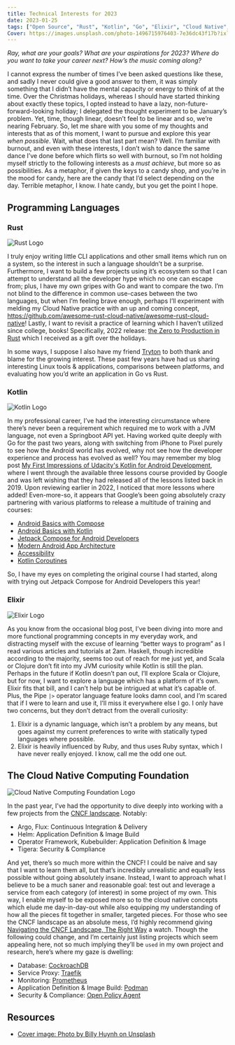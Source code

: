 ```yaml
---
title: Technical Interests for 2023
date: 2023-01-25
tags: ["Open Source", "Rust", "Kotlin", "Go", "Elixir", "Cloud Native", "Cloud"]
Cover: https://images.unsplash.com/photo-1496715976403-7e36dc43f17b?ixlib=rb-4.0.3&ixid=MnwxMjA3fDB8MHxwaG90by1wYWdlfHx8fGVufDB8fHx8
---
```


*Ray, what are your goals? What are your aspirations for 2023? Where do you want
to take your career next? How’s the music coming along?*

I cannot express the number of times I’ve been asked questions like these, and
sadly I never could give a good answer to them, it was simply something that I
didn’t have the mental capacity or energy to think of at the time. Over the
Christmas holidays, whereas I should have started thinking about exactly these
topics, I opted instead to have a lazy, non-future-forward-looking holiday; I
delegated the thought experiment to be January’s problem. Yet, time, though
linear, doesn’t feel to be linear and so, we’re nearing February.  So, let me
share with you some of my thoughts and interests that as of this moment, I want
to pursue and explore this year *when possible*. Wait, what does that last part
mean? Well. I’m familiar with burnout, and even with these interests, I don’t
wish to dance the same dance I’ve done before which flirts so well with burnout,
so I’m not holding myself strictly to the following interests as a *must
achieve*, but more so as possibilities. As a metaphor, if given the keys to a
candy shop, and you’re in the mood for candy, here are the candy that I’d select
depending on the day. Terrible metaphor, I know. I hate candy, but you get the
point I hope.

## Programming Languages

### Rust

![Rust Logo](https://www.vectorlogo.zone/logos/rust-lang/rust-lang-ar21.svg)

I truly enjoy writing little CLI applications and other small items which run on
a system, so the interest in such a language shouldn’t be a surprise.
Furthermore, I want to build a few projects using it’s ecosystem so that I can
attempt to understand all the developer hype which no one can escape from; plus,
I have my own gripes with Go and want to compare the two. I’m not blind to the
difference in common use-cases between the two languages, but when I’m feeling
brave enough, perhaps I’ll experiment with melding my Cloud Native practice with
an up and coming concept,
<https://github.com/awesome-rust-cloud-native/awesome-rust-cloud-native>! Lastly,
I want to revisit a practice of learning which I haven’t utilized since college,
books! Specifically, 2022 release: [the Zero to Production in Rust](mazon.ca/)
which I received as a gift over the holidays.

In some ways, I suppose I also have my friend
[Tryton](https://trytonvanmeer.dev/) to both thank and blame for the growing
interest. These past few years have had us sharing interesting Linux tools &
applications, comparisons between platforms, and evaluating how you’d write an
application in Go vs Rust.

### Kotlin

![Kotlin Logo](https://www.vectorlogo.zone/logos/kotlinlang/kotlinlang-ar21.svg)

In my professional career, I’ve had the interesting circumstance where there’s
never been a requirement which required me to work with a JVM language, not even
a Springboot API yet. Having worked quite deeply with Go for the past two years,
along with switching from iPhone to Pixel purely to see how the Android world
has evolved, why not see how the developer experience and process has evolved as
well? You may remember my blog post [My First Impressions of Udacity's Kotlin
for Android
Development](https://raygervais.dev/articles/2019/01/my-first-impressions-of-udacitys-kotlin-for-android-development/),
where I went through the available three lessons course provided by Google and
was left wishing that they had released all of the lessons listed back in 2019.
Upon reviewing earlier in 2022, I noticed that more lessons where added!
Even-more-so, it appears that Google’s been going absolutely crazy partnering
with various platforms to release a multitude of training and courses:

- [Android Basics with
  Compose](https://developer.android.com/courses/android-basics-compose/course)
- [Android Basics with
  Kotlin](https://developer.android.com/courses/android-basics-kotlin/course)
- [Jetpack Compose for Android
  Developers](https://developer.android.com/courses/jetpack-compose/course)
- [Modern Android App
  Architecture](https://developer.android.com/courses/pathways/android-architecture)
- [Accessibility](https://developer.android.com/courses/pathways/make-your-android-app-accessible)
- [Kotlin
  Coroutines](https://developer.android.com/courses/pathways/android-coroutines)

So, I have my eyes on completing the original course I had started, along with
trying out Jetpack Compose for Android Developers this year!

### Elixir

![Elixir
Logo](https://www.vectorlogo.zone/logos/elixir-lang/elixir-lang-ar21.svg)

As you know from the occasional blog post, I’ve been diving into more and more
functional programming concepts in my everyday work, and distracting myself with
the excuse of learning “better ways to program” as I read various articles and
tutorials at 2am. Haskell, though incredible according to the majority, seems
too out of reach for me just yet, and Scala or Clojure don’t fit into my JVM
curiosity while Kotlin is still the plan. Perhaps in the future if Kotlin
doesn’t pan out, I’ll explore Scala or Clojure, but for now, I want to explore a
language which has a platform of it’s own. Elixir fits that bill, and I can’t
help but be intrigued at what it’s capable of. Plus, the Pipe `|>` operator
language feature looks damn cool, and I’m scared that if I were to learn and use
it, I’ll miss it everywhere else I go. I only have two concerns, but they don’t
detract from the overall curiosity:

1. Elixir is a dynamic language, which isn’t a problem by any means, but goes
   against my current preferences to write with statically typed languages where
   possible.
2. Elixir is heavily influenced by Ruby, and thus uses Ruby syntax, which I have
   never really enjoyed. I know, call me the odd one out.

## The Cloud Native Computing Foundation

![Cloud Native Computing Foundation
Logo](https://www.cncf.io/wp-content/uploads/2022/08/cncf-color.svg)

In the past year, I’ve had the opportunity to dive deeply into working with a
few projects from the [CNCF landscape](https://landscape.cncf.io/). Notably:

- Argo, Flux: Continuous Integration & Delivery
- Helm: Application Definition & Image Build
- Operator Framework, Kubebuilder: Application Definition & Image
- Tigera: Security & Compliance

And yet, there’s so much more within the CNCF! I could be naive and say that I
want to learn them all, but that’s incredibly unrealistic and equally less
possible without going absolutely insane.  Instead, I want to approach what I
believe to be a much saner and reasonable goal: test out and leverage a service
from each category (of interest) in some project of my own. This way, I enable
myself to be exposed more so to the cloud native concepts which elude me
day-in-day-out while also equipping my understanding of how all the pieces fit
together in smaller, targeted pieces. For those who see the CNCF landscape as an
absolute mess, I’d highly recommend giving [Navigating the CNCF Landscape, The
Right Way](https://www.youtube.com/watch?v=u7vUA61sZI4) a watch. Though the
following could change, and I’m certainly just listing projects which seem
appealing here, not so much implying they’ll be `used` in my own project and
research, here’s where my gaze is dwelling:

- Database: [CockroachDB](https://github.com/cockroachdb/cockroach)
- Service Proxy: [Traefik](https://github.com/traefik/traefik)
- Monitoring: [Prometheus](https://github.com/prometheus/prometheus)
- Application Definition & Image Build:
  [Podman](https://github.com/containers/podman)
- Security & Compliance: [Open Policy
  Agent](https://github.com/open-policy-agent/opa)

## Resources

- [Cover image: Photo by Billy Huynh on
Unsplash](https://unsplash.com/photos/W8KTS-mhFUE)
